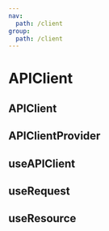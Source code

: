 ```yaml
---
nav:
  path: /client
group:
  path: /client
---
```


# APIClient

## APIClient

## APIClientProvider

## useAPIClient

## useRequest

## useResource
